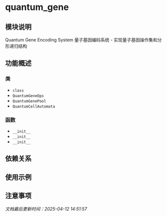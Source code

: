 # quantum_gene

## 模块说明
Quantum Gene Encoding System
量子基因编码系统 - 实现量子基因操作集和分形递归结构

## 功能概述

### 类

- `class`
- `QuantumGeneOps`
- `QuantumGenePool`
- `QuantumCellAutomata`

### 函数

- `__init__`
- `__init__`
- `__init__`

## 依赖关系

## 使用示例

## 注意事项

*文档最后更新时间：2025-04-12 14:51:57*